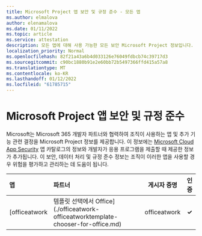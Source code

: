```yaml
---
title: Microsoft Project 앱 보안 및 규정 준수 - 모든 앱
ms.author: elmalova
author: elenamalova
ms.date: 01/11/2022
ms.topic: article
ms.service: attestation
description: 모든 앱에 대해 사용 가능한 모든 보안 Microsoft Project 정보입니다.
localization_priority: Normal
ms.openlocfilehash: 82f21a43a6b4d033126e76049fdbcb74c39717d3
ms.sourcegitcommit: c90bc1880b91e2e60bb72b5497366ffd415a57a8
ms.translationtype: MT
ms.contentlocale: ko-KR
ms.lasthandoff: 01/12/2022
ms.locfileid: "61785715"
---
```

# <a name="microsoft-project-apps-security-and-compliance"></a>Microsoft Project 앱 보안 및 규정 준수

Microsoft는 Microsoft 365 개발자 파트너와 협력하여 조직이 사용하는 앱 및 추가 기능 관련 결정을 Microsoft Project 정보를 제공합니다. 이 정보에는 [Microsoft Cloud App Security](https://www.microsoft.com/en-us/enterprise-mobility-security/cloud-app-security) 앱 카탈로그의 정보와 개발자가 응용 프로그램을 제출할 때 제공한 정보가 추가됩니다. 이 보안, 데이터 처리 및 규정 준수 정보는 조직이 이러한 앱을 사용할 경우 위험을 평가하고 관리하는 데 도움이 됩니다.

| **앱** | **파트너** | **게시자 증명** | **인증** |
|:--------|:------------|:----------------------:|:-------------:|
| [officeatwork | 템플릿 선택에서 Office](./officeatwork-officeatworktemplate-chooser-for-office.md) | officeatwork | **✓** |  |
